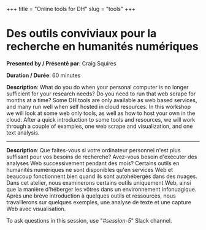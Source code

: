 +++
title = "Online tools for DH"
slug = "tools"
+++

# Des outils conviviaux pour la recherche en humanités numériques

**Presented by / Présenté par**: Craig Squires

**Duration / Durée**: 60 minutes

**Description**: What do you do when your personal computer is no longer sufficient for your research needs? Do you need
  to run that web scrape for months at a time? Some DH tools are only available as web based services, and many run well
  when self hosted in cloud resources. In this workshop we will look at some web only tools, as well as how to host your
  own in the cloud. After a quick introduction to some tools and resources, we will work through a couple of examples,
  one web scrape and visualization, and one text analysis.

---

**Description**: Que faites-vous si votre ordinateur personnel n'est plus suffisant pour vos besoins de recherche?
  Avez-vous besoin d'exécuter des analyses Web successivement pendant des mois? Certains outils en humanités numériques
  ne sont disponibles qu'en services Web et beaucoup fonctionnent bien quand ils sont autohébergés dans des nuages. Dans
  cet atelier, nous examinerons certains outils uniquement Web, ainsi que la manière d'héberger les vôtres dans un
  environnement infonuagique. Après une brève introduction à quelques outils et ressources, nous travaillerons sur
  quelques exemples, une analyse de texte et une capture Web avec visualisation.

To ask questions in this session, use "*#session-5*" Slack channel.
